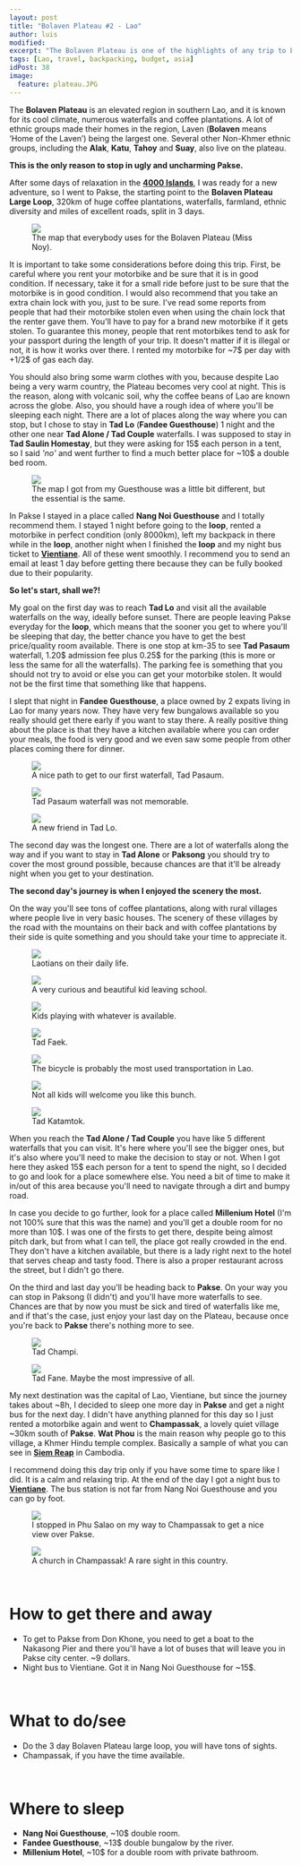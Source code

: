 ```yaml
---
layout: post
title: "Bolaven Plateau #2 - Lao"
author: luis
modified:
excerpt: "The Bolaven Plateau is one of the highlights of any trip to Lao. Numerous waterfalls, coffee plantations and an adventure that you'll never forget."
tags: [Lao, travel, backpacking, budget, asia]
idPost: 38
image:
  feature: plateau.JPG
---
```


The <b>Bolaven Plateau</b> is an elevated region in southern Lao, and it is known for its cool climate, numerous waterfalls and coffee plantations. A lot of ethnic groups made their homes in the region, Laven (<b>Bolaven</b> means ‘Home of the Laven’) being the largest one. Several other Non-Khmer ethnic groups, including the <b>Alak</b>, <b>Katu</b>, <b>Tahoy</b> and <b>Suay</b>, also live on the plateau.

<b><highlight><middle>This is the only reason to stop in ugly and uncharming Pakse.</middle></highlight></b>

After some days of relaxation in the <b><a href="{{site.url}}/4000Islands" target="_blank">4000 Islands</a></b>, I was ready for a new adventure, so I went to Pakse, the starting point to the <b>Bolaven Plateau Large Loop</b>, 320km of huge coffee plantations, waterfalls, farmland, ethnic diversity and miles of excellent roads, split in 3 days.


<figure>
	<a href="../images/lao/plateau/plateau1.JPG"><img src="../images/lao/plateau/plateau1.JPG"></a>
	<figcaption>The map that everybody uses for the Bolaven Plateau (Miss Noy).</figcaption>
</figure>


It is important to take some considerations before doing this trip. First, be careful where you rent your motorbike and be sure that it is in good condition. If necessary, take it for a small ride before just to be sure that the motorbike is in good condition. I would also recommend that you take an extra chain lock with you, just to be sure. I've read some reports from people that had their motorbike stolen even when using the chain lock that the renter gave them. You'll have to pay for a brand new motorbike if it gets stolen. To guarantee this money, people that rent motorbikes tend to ask for your passport during the length of your trip. It doesn't matter if it is illegal or not, it is how it works over there. I rented my motorbike for ~7$ per day with +1/2$ of gas each day.

You should also bring some warm clothes with you, because despite Lao being a very warm country, the Plateau becomes very cool at night. This is the reason, along with volcanic soil, why the coffee beans of Lao are known across the globe. Also, you should have a rough idea of where you'll be sleeping each night. There are a lot of places along the way where you can stop, but I chose to stay in <b>Tad Lo</b> (<b>Fandee Guesthouse</b>) 1 night and the other one near <b>Tad Alone / Tad Couple</b> waterfalls. I was supposed to stay in <b>Tad Saulin Homestay</b>, but they were asking for 15$ each person in a tent, so I said <i>'no'</i> and went further to find a much better place for ~10$ a double bed room.

<figure>
	<a href="../images/lao/plateau/plateau2.JPG"><img src="../images/lao/plateau/plateau2.JPG"></a>
	<figcaption>The map I got from my Guesthouse was a little bit different, but the essential is the same.</figcaption>
</figure>

In Pakse I stayed in a place called <b>Nang Noi Guesthouse</b> and I totally recommend them. I stayed 1 night before going to the <b>loop</b>, rented a motorbike in perfect condition (only 8000km), left my backpack in there while in the <b>loop</b>, another night when I finished the <b>loop</b> and my night bus ticket to <b><a href="{{site.url}}/Vientiane" target="_blank">Vientiane</a></b>. All of these went smoothly. I recommend you to send an email at least 1 day before getting there because they can be fully booked due to their popularity.

<b><highlight><middle>So let's start, shall we?!</middle></highlight></b>

My goal on the first day was to reach <b>Tad Lo</b> and visit all the available waterfalls on the way, ideally before sunset. There are people leaving Pakse everyday for the <b>loop</b>, which means that the sooner you get to where you'll be sleeping that day, the better chance you have to get the best price/quality room available.
There is one stop at km-35 to see <b>Tad Pasaum</b> waterfall, 1.20$ admission fee plus 0.25$ for the parking (this is more or less the same for all the waterfalls). The parking fee is something that you should not try to avoid or else you can get your motorbike stolen. It would not be the first time that something like that happens.

I slept that night in <b>Fandee Guesthouse</b>, a place owned by 2 expats living in Lao for many years now. They have very few bungalows available so you really should get there early if you want to stay there. A really positive thing about the place is that they have a kitchen available where you can order your meals, the food is very good and we even saw some people from other places coming there for dinner.

<figure>
	<a href="../images/lao/plateau/plateau3.JPG"><img src="../images/lao/plateau/plateau3.JPG"></a>
	<figcaption>A nice path to get to our first waterfall, Tad Pasaum.</figcaption>
</figure>

<figure>
	<a href="../images/lao/plateau/plateau5.JPG"><img src="../images/lao/plateau/plateau5.JPG"></a>
	<figcaption>Tad Pasaum waterfall was not memorable.</figcaption>
</figure>

<figure>
	<a href="../images/lao/plateau/plateau4.JPG"><img src="../images/lao/plateau/plateau4.JPG"></a>
	<figcaption>A new friend in Tad Lo.</figcaption>
</figure>

The second day was the longest one. There are a lot of waterfalls along the way and if you want to stay in <b>Tad Alone</b> or <b>Paksong</b> you should try to cover the most ground possible, because chances are that it'll be already night when you get to your destination.

<b><highlight><middle>The second day's journey is when I enjoyed the scenery the most.</middle></highlight></b>

On the way you'll see tons of coffee plantations, along with rural villages where people live in very basic houses. The scenery of these villages by the road with the mountains on their back and with coffee plantations by their side is quite something and you should take your time to appreciate it.

<figure>
	<a href="../images/lao/plateau/plateau6.JPG"><img src="../images/lao/plateau/plateau6.JPG"></a>
	<figcaption>Laotians on their daily life.</figcaption>
</figure>

<figure>
	<a href="../images/lao/plateau/plateau7.JPG"><img src="../images/lao/plateau/plateau7.JPG"></a>
	<figcaption>A very curious and beautiful kid leaving school.</figcaption>
</figure>

<figure>
	<a href="../images/lao/plateau/plateau8.JPG"><img src="../images/lao/plateau/plateau8.JPG"></a>
	<figcaption>Kids playing with whatever is available.</figcaption>
</figure>

<figure>
	<a href="../images/lao/plateau/plateau9.JPG"><img src="../images/lao/plateau/plateau9.JPG"></a>
	<figcaption>Tad Faek.</figcaption>
</figure>

<figure>
	<a href="../images/lao/plateau/plateau10.JPG"><img src="../images/lao/plateau/plateau10.JPG"></a>
	<figcaption>The bicycle is probably the most used transportation in Lao.</figcaption>
</figure>

<figure>
	<a href="../images/lao/plateau/plateau11.JPG"><img src="../images/lao/plateau/plateau11.JPG"></a>
	<figcaption>Not all kids will welcome you like this bunch.</figcaption>
</figure>

<figure>
	<a href="../images/lao/plateau/plateau12.JPG"><img src="../images/lao/plateau/plateau12.JPG"></a>
	<figcaption>Tad Katamtok.</figcaption>
</figure>

When you reach the <b>Tad Alone / Tad Couple</b> you have like 5 different waterfalls that you can visit. It's here where you'll see the bigger ones, but it's also where you'll need to make the decision to stay or not. When I got here they asked 15$ each person for a tent to spend the night, so I decided to go and look for a place somewhere else. You need a bit of time to make it in/out of this area because you'll need to navigate through a dirt and bumpy road.

In case you decide to go further, look for a place called <b>Millenium Hotel</b> (I'm not 100% sure that this was the name) and you'll get a double room for no more than 10$. I was one of the firsts to get there, despite being almost pitch dark, but from what I can tell, the place got really crowded in the end. They don't have a kitchen available, but there is a lady right next to the hotel that serves cheap and tasty food. There is also a proper restaurant across the street, but I didn't go there.

On the third and last day you'll be heading back to <b>Pakse</b>. On your way you can stop in Paksong (I didn't) and you'll have more waterfalls to see. Chances are that by now you must be sick and tired of waterfalls like me, and if that's the case, just enjoy your last day on the Plateau, because once you're back to <b>Pakse</b> there's nothing more to see.

<figure>
	<a href="../images/lao/plateau/plateau13.JPG"><img src="../images/lao/plateau/plateau13.JPG"></a>
	<figcaption>Tad Champi.</figcaption>
</figure>

<figure>
	<a href="../images/lao/plateau/plateau14.JPG"><img src="../images/lao/plateau/plateau14.JPG"></a>
	<figcaption>Tad Fane. Maybe the most impressive of all.</figcaption>
</figure>

My next destination was the capital of Lao, Vientiane, but since the journey takes about ~8h, I decided to sleep one more day in <b>Pakse</b> and get a night bus for the next day. I didn't have anything planned for this day so I just rented a motorbike again and went to <b>Champassak</b>, a lovely quiet village ~30km south of <b>Pakse</b>. <b>Wat Phou</b> is the main reason why people go to this village, a Khmer Hindu temple complex. Basically a sample of what you can see in <b><a href="{{site.url}}/SiemReap" target="_blank">Siem Reap</a></b> in Cambodia.

I recommend doing this day trip only if you have some time to spare like I did. It is a calm and relaxing trip. At the end of the day I got a night bus to <b><a href="{{site.url}}/Vientiane" target="_blank">Vientiane</a></b>. The bus station is not far from Nang Noi Guesthouse and you can go by foot.

<figure>
	<a href="../images/lao/plateau/plateau15.JPG"><img src="../images/lao/plateau/plateau15.JPG"></a>
	<figcaption>I stopped in Phu Salao on my way to Champassak to get a nice view over Pakse.</figcaption>
</figure>

<figure>
	<a href="../images/lao/plateau/plateau16.JPG"><img src="../images/lao/plateau/plateau16.JPG"></a>
	<figcaption>A church in Champassak! A rare sight in this country.</figcaption>
</figure>


<br>
<h1>How to get there and away</h1>
<ul>
<li>To get to Pakse from Don Khone, you need to get a boat to the Nakasong Pier and there you'll have a lot of buses that will leave you in Pakse city center. ~9 dollars.</li>
<li>Night bus to Vientiane. Got it in Nang Noi Guesthouse for ~15$.</li>
</ul>

<br>
<h1>What to do/see</h1>
<ul>
<li>Do the 3 day Bolaven Plateau large loop, you will have tons of sights.</li>
<li>Champassak, if you have the time available.</li>
</ul>

<br>
<h1>Where to sleep</h1>
<ul>
<li><b>Nang Noi Guesthouse</b>, ~10$ double room.</li>
<li><b>Fandee Guesthouse</b>, ~13$ double bungalow by the river.</li>
<li><b>Millenium Hotel</b>, ~10$ for a double room with private bathroom.</li>
</ul>